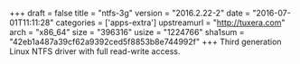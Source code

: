 +++
draft = false
title = "ntfs-3g"
version = "2016.2.22-2"
date = "2016-07-01T11:11:28"
categories = ['apps-extra']
upstreamurl = "http://tuxera.com"
arch = "x86_64"
size = "396316"
usize = "1224766"
sha1sum = "42eb1a487a39cf62a9392ced5f8853b8e744992f"
+++
Third generation Linux NTFS driver with full read-write access.